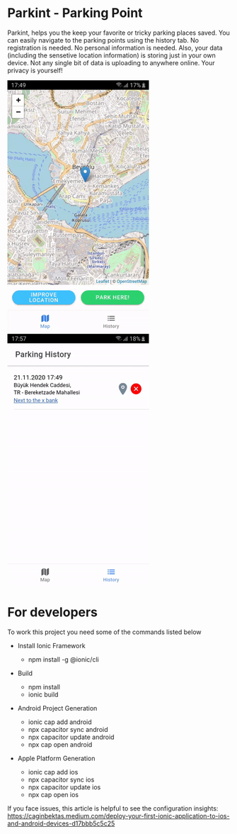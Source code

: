 # Parkint - Parking Point

Parkint, helps you the keep your favorite or tricky parking places saved. You can easily navigate to the parking points using the history tab.
No registration is needed. No personal information is needed. Also, your data (including the sensetive location information) is storing just in your own device. Not any single bit of data is uploading to anywhere online. Your privacy is yourself!

![App1](https://github.com/caginbektas/parkint/blob/prod/readme1.gif) ![App1](https://github.com/caginbektas/parkint/blob/prod/readme2.gif)



# For developers

To work this project you need some of the commands listed below

- Install Ionic Framework
  - npm install -g @ionic/cli
  
  
- Build
  - npm install
  - ionic build
  
  
- Android Project Generation
  - ionic cap add android
  - npx capacitor sync android
  - npx capacitor update android
  - npx cap open android
  
- Apple Platform Generation
  - ionic cap add ios
  - npx capacitor sync ios
  - npx capacitor update ios
  - npx cap open ios
  

If you face issues, this article is helpful to see the configuration insights: https://caginbektas.medium.com/deploy-your-first-ionic-application-to-ios-and-android-devices-d17bbb5c5c25
